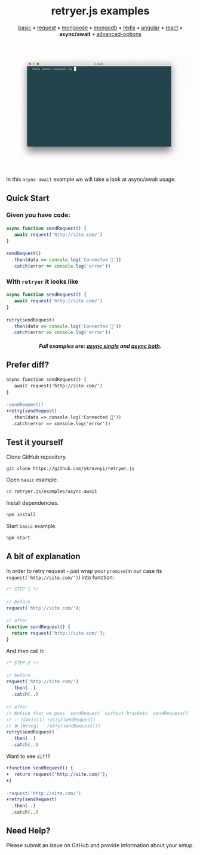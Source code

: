 
<h1 align="center">retryer.js examples</h1>

<p align="center">
  <a href="https://github.com/ykrevnyi/reconnect/blob/docs/examples/basic/">basic</a> &bull;
  <a href="https://github.com/ykrevnyi/reconnect/blob/docs/examples/request/">request</a> &bull;
  <a href="https://github.com/ykrevnyi/reconnect/blob/docs/examples/mongoose/">mongoose</a> &bull;
  <a href="https://github.com/ykrevnyi/reconnect/blob/docs/examples/mongodb/">mongodb</a> &bull;
  <a href="https://github.com/ykrevnyi/reconnect/blob/docs/examples/redis/">redis</a> &bull;
  <a href="https://github.com/ykrevnyi/reconnect/blob/docs/examples/angular/">angular</a> &bull;
  <a href="https://github.com/ykrevnyi/reconnect/blob/docs/examples/react/">react</a> &bull;
  <b>async/await</b> &bull;
  <a href="https://github.com/ykrevnyi/reconnect/blob/docs/examples/advanced-options/">advanced-options</a>
</p>

<p align="center">
  <img src="https://github.com/ykrevnyi/reconnect/blob/docs/docs/retryer-v1.5.1.gif" alt="retryer.js intro"/>
</p>

In this `async-await` example we will take a look at async/await usage.

## Quick Start

### Given you have code:

```javascript
async function sendRequest() {
   await request('http://site.com/')
}

sendRequest()
  .then(data => console.log('Connected 🎉'))
  .catch(error => console.log('error'))
```

### With `retryer` it looks like
```javascript
async function sendRequest() {
   await request('http://site.com/')
}

retry(sendRequest)
  .then(data => console.log('Connected 🎉'))
  .catch(error => console.log('error'))
```
<h5 align="center">Full examples are: <a href="https://github.com/ykrevnyi/reconnect/blob/docs/examples/async-await/index.js">async single</a> and <a href="https://github.com/ykrevnyi/reconnect/blob/docs/examples/async-await/async-retry.js">async both</a>.</h5>

## Prefer diff?
```diff
async function sendRequest() {
   await request('http://site.com/')
}

-sendRequest()
+retry(sendRequest)
  .then(data => console.log('Connected 🎉'))
  .catch(error => console.log('error'))
```

## Test it yourself
Clone GitHub repository.
```bash
git clone https://github.com/ykrevnyi/retryer.js
```

Open `basic` example.
```bash
cd retryer.js/examples/async-await
```

Install dependencies.
```bash
npm install
```

Start `basic` example.
```bash
npm start
```

## A bit of explanation
In order to retry request - just wrap your `promise`(in our case its `request('http://site.com/')`) into function:

```javascript
/* STEP 1 */

// before
request('http://site.com/');

// after
function sendRequest() {
  return request('http://site.com/');
}
```

And then call it:
```javascript
/* STEP 2 */

// before
request('http://site.com/')
  .then(..)
  .catch(..)

// after
// Notice that we pass `sendRequest` without brackets `sendRequest()`
// ✅ (Correct) retry(sendRequest)
// ❌ (Wrong)   retry(sendRequest())
retry(sendRequest)
  .then(..)
  .catch(..)
```

Want to see `diff`?
```diff
+function sendRequest() {
+  return request('http://site.com/');
+}

-request('http://site.com/')
+retry(sendRequest)
  .then(..)
  .catch(..)
```

## Need Help?
Please submit an issue on GitHub and provide information about your setup.
